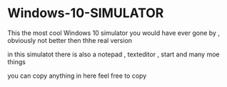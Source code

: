 # Windows-10-SIMULATOR
This the most cool Windows 10 simulator you would have ever gone by , obviously not better then thhe real version

in this simulatot there is also a notepad , texteditor , start and many moe things 


you can copy anything in here feel free to copy
